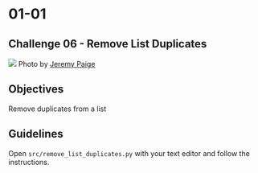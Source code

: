 # 01-01

## Challenge 06 - Remove List Duplicates

![](https://images.unsplash.com/photo-1475815422771-2f3e677b170b?ixlib=rb-1.2.1&ixid=eyJhcHBfaWQiOjEyMDd9&auto=format&fit=crop&w=1345&q=80)
Photo by [Jeremy Paige](https://unsplash.com/photos/4z0D2gfNhLA)

## Objectives
Remove duplicates from a list

## Guidelines
Open `src/remove_list_duplicates.py` with your text editor and follow the instructions.